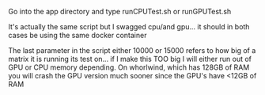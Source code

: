 Go into the app directory and type runCPUTest.sh or runGPUTest.sh

It's actually the same script but I swagged cpu/and gpu... it should in both
cases be using the same docker container

The last parameter in the script either 10000 or 15000 refers to how big of a matrix
it is running its test on... if I make this TOO big I will either run out of GPU or
CPU memory depending.  On whorlwind, which has 128GB of RAM you will crash the GPU version
much sooner since the GPU's have <12GB of RAM
